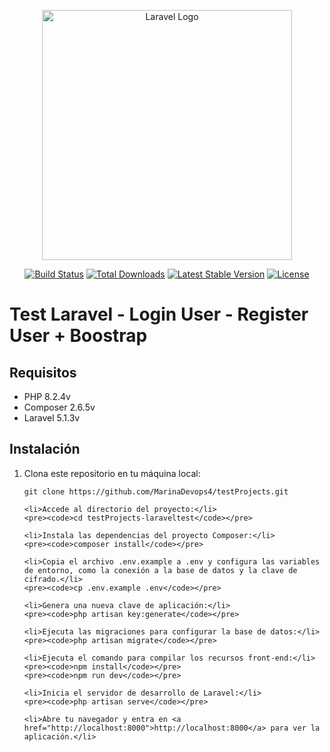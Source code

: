 <p align="center"><a href="https://laravel.com" target="_blank"><img src="https://raw.githubusercontent.com/laravel/art/master/logo-lockup/5%20SVG/2%20CMYK/1%20Full%20Color/laravel-logolockup-cmyk-red.svg" width="400" alt="Laravel Logo"></a></p>

<p align="center">
<a href="https://github.com/laravel/framework/actions"><img src="https://github.com/laravel/framework/workflows/tests/badge.svg" alt="Build Status"></a>
<a href="https://packagist.org/packages/laravel/framework"><img src="https://img.shields.io/packagist/dt/laravel/framework" alt="Total Downloads"></a>
<a href="https://packagist.org/packages/laravel/framework"><img src="https://img.shields.io/packagist/v/laravel/framework" alt="Latest Stable Version"></a>
<a href="https://packagist.org/packages/laravel/framework"><img src="https://img.shields.io/packagist/l/laravel/framework" alt="License"></a>
</p>

# Test Laravel - Login User - Register User + Boostrap

## Requisitos

- PHP 8.2.4v
- Composer 2.6.5v
- Laravel 5.1.3v

## Instalación


<ol>
    <li>Clona este repositorio en tu máquina local:</li>
    <pre><code>git clone https://github.com/MarinaDevops4/testProjects.git</code></pre>

    <li>Accede al directorio del proyecto:</li>
    <pre><code>cd testProjects-laraveltest</code></pre>

    <li>Instala las dependencias del proyecto Composer:</li>
    <pre><code>composer install</code></pre>

    <li>Copia el archivo .env.example a .env y configura las variables de entorno, como la conexión a la base de datos y la clave de cifrado.</li>
    <pre><code>cp .env.example .env</code></pre>

    <li>Genera una nueva clave de aplicación:</li>
    <pre><code>php artisan key:generate</code></pre>

    <li>Ejecuta las migraciones para configurar la base de datos:</li>
    <pre><code>php artisan migrate</code></pre>

    <li>Ejecuta el comando para compilar los recursos front-end:</li>
    <pre><code>npm install</code></pre>
    <pre><code>npm run dev</code></pre>

    <li>Inicia el servidor de desarrollo de Laravel:</li>
    <pre><code>php artisan serve</code></pre>

    <li>Abre tu navegador y entra en <a href="http://localhost:8000">http://localhost:8000</a> para ver la aplicación.</li>
</ol>

